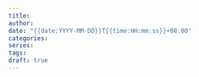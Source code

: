 ```yaml
---
title:
author:
date: "{{date:YYYY-MM-DD}}T{{time:HH:mm:ss}}+08:00"
categories:
series:
tags:
draft: true
---
```

